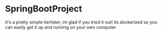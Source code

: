 # SpringBootProject
 
It's a pretty simple tierlister, im glad if you tried it out! its dockerized so you can easily get it up and running on your own computer. 
